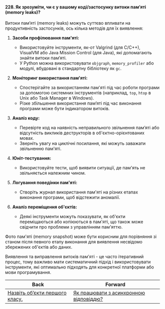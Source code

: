 #### 228. Як зрозуміти, чи є у вашому коді/застосунку витоки пам’яті (memory leaks)?

Витоки пам’яті (memory leaks) можуть суттєво впливати на продуктивність застосунків, ось кілька методів для їх виявлення:

1. **Засоби профілювання пам'яті:**
   - Використовуйте інструменти, як-от Valgrind (для C/C++), VisualVM або Java Mission Control (для Java), які допомагають знайти витоки пам’яті.
   - У Python можна використовувати `objgraph`, `memory_profiler` або модулі, вбудовані в стандартну бібліотеку як `gc`.

2. **Моніторинг використання пам'яті:**
   - Спостерігайте за використанням пам'яті під час роботи програми за допомогою системних інструментів (наприклад, `top`, `htop` в Unix або Task Manager в Windows).
   - Різке збільшення використання пам’яті під час виконання програми може бути індикатором витоків.

3. **Аналіз коду:**
   - Перевірте код на наявність неправильного звільнення пам’яті або відсутність викликів деструкторів в об'єктно-орієнтованих мовах.
   - Зверніть увагу на циклічні посилання, які можуть заважати звільненню пам'яті.

4. **Юніт-тестування:**
   - Використовуйте тести, щоб виявити ситуації, де пам'ять не звільняється належним чином.

5. **Логування поведінки пам'яті:**
   - Створіть журнал використання пам'яті на різних етапах виконання програми, щоб відстежити аномалії.

6. **Аналіз переміщення об'єктів:**
   - Деякі інструменти можуть показувати, як об'єкти переміщаються або копіюються в пам'яті, що також може свідчити про проблеми з управлінням пам'яттю.

Фото пам'яті (memory snapshot) може бути корисним для порівняння зі станом після певного етапу виконання для виявлення несвідомо збережених об'єктів або даних. 

Виявлення та виправлення витоків пам'яті - це часто ітеративний процес, тому важливо мати систематичний підхід і використовувати інструменти, які оптимально підходять для конкретної платформи або мови програмування.

| Back | Forward |
|---|---|
| [Назвіть об’єкти першого класу.](/ua/senior/javascript/what-are-firstclass-objects.md)  | [Як працювати з асинхронною відповіддю?](/ua/senior/javascript/how-to-work-with-asynchronous-response.md) |
